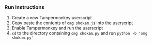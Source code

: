 ### Run Instructions  
1. Create a new Tampermonkey userscript
2. Copy paste the contents of `omg shokam.js` into the userscript
3. Enable Tampermonkey and run the userscript
4. `cd` to the directory containing `omg shokam.py` and run `python -b 'omg shokam.py'`
